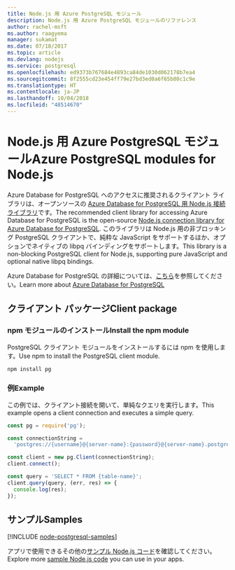```yaml
---
title: Node.js 用 Azure PostgreSQL モジュール
description: Node.js 用 Azure PostgreSQL モジュールのリファレンス
author: rachel-msft
ms.author: raagyema
manager: sukamat
ms.date: 07/18/2017
ms.topic: article
ms.devlang: nodejs
ms.service: postgresql
ms.openlocfilehash: ed9373b767684e4893ca84de1030d062178b7ea4
ms.sourcegitcommit: 8f2555cd23e454ff79e27bd3ed0a6f65b08c1c9e
ms.translationtype: HT
ms.contentlocale: ja-JP
ms.lasthandoff: 10/04/2018
ms.locfileid: "48514670"
---
```

# <a name="azure-postgresql-modules-for-nodejs"></a><span data-ttu-id="248ca-103">Node.js 用 Azure PostgreSQL モジュール</span><span class="sxs-lookup"><span data-stu-id="248ca-103">Azure PostgreSQL modules for Node.js</span></span>

<span data-ttu-id="248ca-104">Azure Database for PostgreSQL へのアクセスに推奨されるクライアント ライブラリは、オープンソースの [Azure Database for PostgreSQL 用 Node.js 接続ライブラリ](https://www.npmjs.com/package/pg)です。</span><span class="sxs-lookup"><span data-stu-id="248ca-104">The recommended client library for accessing Azure Database for PostgreSQL is the open-source [Node.js connection library for Azure Database for PostgreSQL](https://www.npmjs.com/package/pg).</span></span> <span data-ttu-id="248ca-105">このライブラリは Node.js 用の非ブロッキング PostgreSQL クライアントで、純粋な JavaScript をサポートするほか、オプションでネイティブの libpq バインディングをサポートします。</span><span class="sxs-lookup"><span data-stu-id="248ca-105">This library is a non-blocking PostgreSQL client for Node.js, supporting pure JavaScript and optional native libpq bindings.</span></span>

<span data-ttu-id="248ca-106">Azure Database for PostgreSQL の詳細については、[こちら](https://docs.microsoft.com/azure/postgresql/)を参照してください。</span><span class="sxs-lookup"><span data-stu-id="248ca-106">Learn more about [Azure Database for PostgreSQL](https://docs.microsoft.com/azure/postgresql/)</span></span>

## <a name="client-package"></a><span data-ttu-id="248ca-107">クライアント パッケージ</span><span class="sxs-lookup"><span data-stu-id="248ca-107">Client package</span></span>

### <a name="install-the-npm-module"></a><span data-ttu-id="248ca-108">npm モジュールのインストール</span><span class="sxs-lookup"><span data-stu-id="248ca-108">Install the npm module</span></span>

<span data-ttu-id="248ca-109">PostgreSQL クライアント モジュールをインストールするには npm を使用します。</span><span class="sxs-lookup"><span data-stu-id="248ca-109">Use npm to install the PostgreSQL client module.</span></span>

```bash
npm install pg
```   

### <a name="example"></a><span data-ttu-id="248ca-110">例</span><span class="sxs-lookup"><span data-stu-id="248ca-110">Example</span></span>

<span data-ttu-id="248ca-111">この例では、クライアント接続を開いて、単純なクエリを実行します。</span><span class="sxs-lookup"><span data-stu-id="248ca-111">This example opens a client connection and executes a simple query.</span></span>

```javascript
const pg = require('pg');

const connectionString =
  'postgres://{username}@{server-name}:{password}@{server-name}.postgres.database.azure.com:5432/{database-name}?ssl=true';

const client = new pg.Client(connectionString);
client.connect();

const query = 'SELECT * FROM {table-name}';
client.query(query, (err, res) => {
  console.log(res);
});
```

## <a name="samples"></a><span data-ttu-id="248ca-112">サンプル</span><span class="sxs-lookup"><span data-stu-id="248ca-112">Samples</span></span>

[!INCLUDE [node-postgresql-samples](../docs-ref-conceptual/includes/postgresql-samples.md)]

<span data-ttu-id="248ca-113">アプリで使用できるその他の[サンプル Node.js コード](https://azure.microsoft.com/resources/samples/?platform=nodejs)を確認してください。</span><span class="sxs-lookup"><span data-stu-id="248ca-113">Explore more [sample Node.js code](https://azure.microsoft.com/resources/samples/?platform=nodejs) you can use in your apps.</span></span>
